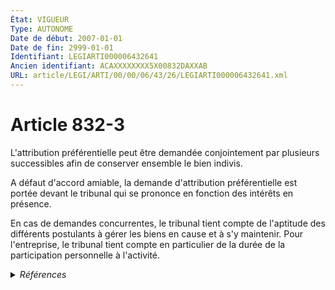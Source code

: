 ```yaml
---
État: VIGUEUR
Type: AUTONOME
Date de début: 2007-01-01
Date de fin: 2999-01-01
Identifiant: LEGIARTI000006432641
Ancien identifiant: ACAXXXXXXXX5X00832DAXXAB
URL: article/LEGI/ARTI/00/00/06/43/26/LEGIARTI000006432641.xml
---
```


<h1>Article 832-3</h1>

L'attribution préférentielle peut être demandée conjointement par plusieurs
successibles afin de conserver ensemble le bien indivis.<br />

A défaut d'accord amiable, la demande d'attribution préférentielle est portée
devant le tribunal qui se prononce en fonction des intérêts en présence.<br />

En cas de demandes concurrentes, le tribunal tient compte de l'aptitude des
différents postulants à gérer les biens en cause et à s'y maintenir. Pour
l'entreprise, le tribunal tient compte en particulier de la durée de la
participation personnelle à l'activité.


<details>
  <summary><em>Références</em></summary>

  <h2>Articles faisant référence à l'article</h2>
  
  <ul>
    <li>
      <a href="https://legal.tricoteuses.fr//redirection/LEGIARTI000006284837?vers=git&vers=legifrance">LOI n° 2006-728 du 23 juin 2006 portant réforme des successions et des libéralités - article 3 ENTIEREMENT_MODIF</a> MODIFICATION cible
    </li>
    <li>
      <a href="https://legal.tricoteuses.fr//redirection/LEGIARTI000006284838?vers=git&vers=legifrance">LOI n° 2006-728 du 23 juin 2006 portant réforme des successions et des libéralités - article 4 ENTIEREMENT_MODIF</a> MODIFICATION cible
    </li>
  </ul>
  
  <h2>Références faites par l'article</h2>
  
  <ul>
    <li>
      2006-06-23 MODIFICATION source <a href="https://legal.tricoteuses.fr//redirection/LEGIARTI000006284837?vers=git&vers=legifrance">LOI n° 2006-728 du 23 juin 2006 portant réforme des successions et des libéralités - article 3 ENTIEREMENT_MODIF</a>
    </li>
    <li>
      2006-06-23 MODIFICATION source <a href="https://legal.tricoteuses.fr//redirection/LEGIARTI000006284838?vers=git&vers=legifrance">LOI n° 2006-728 du 23 juin 2006 portant réforme des successions et des libéralités - article 4 ENTIEREMENT_MODIF</a>
    </li>
    <li>
      2999-01-01 CITATION cible <a href="https://legal.tricoteuses.fr//redirection/LEGIARTI000006428546?vers=git&vers=legifrance">Code civil - article 515-6 AUTONOME MODIFIE, en vigueur du 2007-01-01 au 2009-01-01</a>
    </li>
    <li>
      2999-01-01 CITATION cible <a href="https://legal.tricoteuses.fr//redirection/LEGIARTI000006432650?vers=git&vers=legifrance">Code civil - article 832-4 AUTONOME MODIFIE, en vigueur du 1980-07-05 au 2007-01-01</a>
    </li>
    <li>
      2999-01-01 CITATION cible <a href="https://legal.tricoteuses.fr//redirection/LEGIARTI000037114241?vers=git&vers=legifrance">Code rural et de la pêche maritime - article L322-14 AUTONOME VIGUEUR, en vigueur depuis le 2012-01-01</a>
    </li>
    <li>
      2999-01-01 CITATION cible <a href="https://legal.tricoteuses.fr//redirection/LEGIARTI000006583901?vers=git&vers=legifrance">Code rural (nouveau) - article L412-14 AUTONOME MODIFIE, en vigueur du 1982-12-01 au 2007-01-01</a>
    </li>
    <li>
      CODIFICATION source Loi 1803-04-19
    </li>
    <li>
      2999-01-01 CITATION cible <a href="https://legal.tricoteuses.fr//redirection/LEGIARTI000006412550?vers=git&vers=legifrance">Code de procédure civile - article 1381 AUTONOME MODIFIE, en vigueur du 2007-01-01 au 2010-01-01</a>
    </li>
  </ul>
</details>
